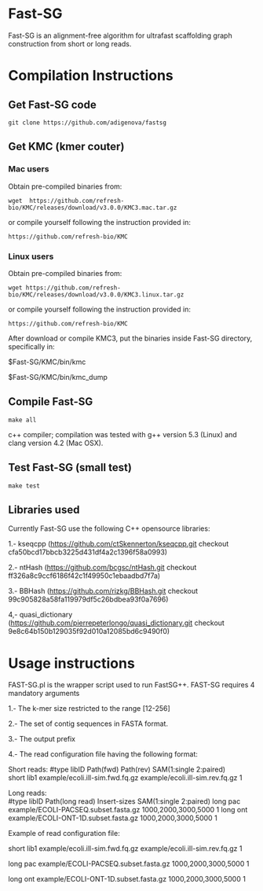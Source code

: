 # Fast-SG
Fast-SG is an alignment-free algorithm for ultrafast scaffolding graph construction from short or long reads.

# Compilation Instructions

## Get Fast-SG code

	git clone https://github.com/adigenova/fastsg

## Get KMC (kmer couter)

### Mac users
Obtain pre-compiled binaries from:

	wget  https://github.com/refresh-bio/KMC/releases/download/v3.0.0/KMC3.mac.tar.gz 

or compile yourself following the instruction provided in:

	https://github.com/refresh-bio/KMC

### Linux users	
Obtain pre-compiled binaries from:

	wget https://github.com/refresh-bio/KMC/releases/download/v3.0.0/KMC3.linux.tar.gz

or compile yourself following the instruction provided in:

	https://github.com/refresh-bio/KMC

After download or compile KMC3, put the binaries inside Fast-SG directory, specifically in:

$Fast-SG/KMC/bin/kmc

$Fast-SG/KMC/bin/kmc_dump

## Compile Fast-SG
	make all

c++ compiler; compilation was tested with g++ version 5.3 (Linux) and clang version 4.2 (Mac OSX).

## Test Fast-SG (small test)
	make test
## 	
## Libraries used
Currently Fast-SG use the following C++ opensource libraries:
 
1.- kseqcpp (https://github.com/ctSkennerton/kseqcpp.git checkout cfa50bcd17bbcb3225d431df4a2c1396f58a0993)

2.- ntHash (https://github.com/bcgsc/ntHash.git checkout ff326a8c9ccf6186f42c1f49950c1ebaadbd7f7a)

3.- BBHash (https://github.com/rizkg/BBHash.git checkout 99c905828a58fa119979df5c26bdbea93f0a7696)

4,- quasi_dictionary (https://github.com/pierrepeterlongo/quasi_dictionary.git checkout 9e8c64b150b129035f92d010a12085bd6c9490f0)

# Usage instructions
FAST-SG.pl is the wrapper script used to run FastSG++.
FAST-SG requires 4 mandatory arguments

1.- The k-mer size restricted to the range [12-256]

2.- The set of contig sequences in FASTA format.

3.- The output prefix

4.- The read configuration file having the following format:

  Short reads:
	#type libID Path(fwd) Path(rev) SAM(1:single 2:paired)	
	short lib1 example/ecoli.ill-sim.fwd.fq.gz example/ecoli.ill-sim.rev.fq.gz 1

  Long reads:	
	#type libID Path(long read) Insert-sizes SAM(1:single 2:paired)	
	long pac example/ECOLI-PACSEQ.subset.fasta.gz 1000,2000,3000,5000 1
	long ont example/ECOLI-ONT-1D.subset.fasta.gz 1000,2000,3000,5000 1

Example of read configuration file:

short lib1 example/ecoli.ill-sim.fwd.fq.gz example/ecoli.ill-sim.rev.fq.gz 1

long pac example/ECOLI-PACSEQ.subset.fasta.gz 1000,2000,3000,5000 1

long ont example/ECOLI-ONT-1D.subset.fasta.gz 1000,2000,3000,5000 1


